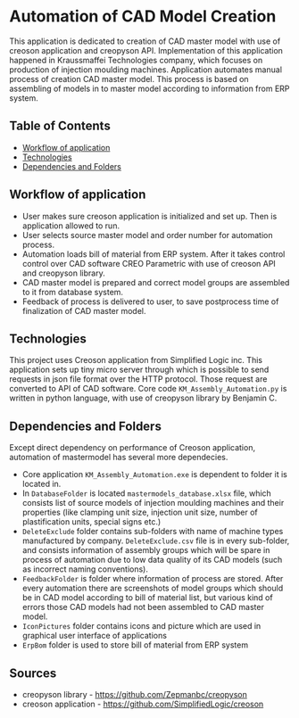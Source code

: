 # Automation of CAD Model Creation 
This application is dedicated to creation of CAD master model with use of 
creoson application and creopyson API. Implementation of this application
happened in Kraussmaffei Technologies company, which focuses on 
production of injection moulding machines. Application automates manual 
process of creation CAD master model. This process is based on assembling 
of models in to master model according to information from ERP system. 

## Table of Contents
* [Workflow of application](#workflow-of-application)
* [Technologies](#technologies)
* [Dependencies and Folders](#dependencies-and-folders)

## Workflow of application 
 
* User makes sure creoson application is initialized and set up.
  Then is application allowed to run.
* User selects source master model and order number for automation process.
* Automation loads bill of material from ERP system. After it takes control
  control over CAD software CREO Parametric with use of creoson API and creopyson library.
* CAD master model is prepared and correct model groups are assembled to it from database system.  
* Feedback of process is delivered to user, to save postprocess time of finalization of CAD master model.

## Technologies
 This project uses Creoson application from Simplified Logic inc. This application
 sets up tiny micro server through which is possible to send requests in json file format 
 over the HTTP protocol. Those request are converted to API of CAD software. Core code `KM_Assembly_Automation.py`
 is written in python language, with use of creopyson library by Benjamin C.

## Dependencies and Folders
Except direct dependency on performance of Creoson application, automation of mastermodel has
several more dependecies.
* Core application `KM_Assembly_Automation.exe` is dependent to folder it is located in. 
* In `DatabaseFolder` 
is located `mastermodels_database.xlsx` file, which consists list of source models of injection moulding 
machines and their properties (like clamping unit size, injection unit size, number of plastification units, 
special signs etc.) 
* `DeleteExclude` folder contains sub-folders with name of machine types manufactured by company. `DeleteExclude.csv` 
file is in every sub-folder, and consists information of assembly groups which will be spare in process of automation 
due to low data quality of its CAD models (such as incorrect naming conventions).
* `FeedbackFolder` is folder where information of process are stored. After every automation there are screenshots
of model groups which should be in CAD model according to bill of material list, but various kind of errors those
CAD models had not been assembled to CAD master model.
* `IconPictures` folder contains icons and picture which are used in graphical user interface of 
applications
* `ErpBom` folder is used to store bill of material from ERP system



 
## Sources
* creopyson library - https://github.com/Zepmanbc/creopyson
* creoson application - https://github.com/SimplifiedLogic/creoson
